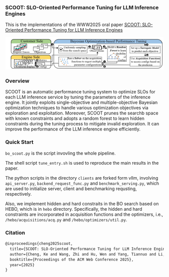 ### SCOOT: SLO-Oriented Performance Tuning for LLM Inference Engines

This is the implementations of the WWW2025 oral paper [SCOOT: SLO-Oriented Performance Tuning for LLM Inference Engines](https://arxiv.org/abs/2408.04323) 

![](SCOOT.jpg)

### Overview

SCOOT is an automatic performance tuning system to optimize SLOs for each LLM inference service by tuning the parameters of the inference engine. It jointly exploits single-objective and multiple-objective Bayesian optimization techniques to handle various optimization objectives via exploration and exploitation. Moreover, SCOOT prunes the searchb space with known constraints and adopts a random forest to learn hidden constraints during the tuning process to mitigate invalid exploration. It can improve the performance of the LLM inference engine efficiently.

### Quick Start
`bo_scoot.py` is the script invovling the whole pipeline.

The shell script `tune_entry.sh` is used to reproduce the main results in the paper.

The python scripts in the directory `clients` are forked form vllm, involving `api_server.py`, `backend_request_func.py` and `benchmark_serving.py`, which are used to initialize server, client and benchmarking requsting, respectively.

Also, we implement hidden and hard constraits in the BO search based on HEBO, which is in `hebo` directory. Specifically, the hidden and hard constraints are incorporated in acquisition functions and the optimizers, i.e., `/hebo/acquisitions/acq.py` and `/hebo/optimizers/util.py`.

### Citation
```latex
@inproceedings{cheng2025scoot,
  title={SCOOT: SLO-Oriented Performance Tuning for LLM Inference Engines},
  author={Cheng, Ke and Wang, Zhi and Hu, Wen and Yang, Tiannuo and Li, Jianguo and Zhang, Sheng},
  booktitle={Proceedings of the ACM Web Conference 2025},
  year={2025}
}
```


